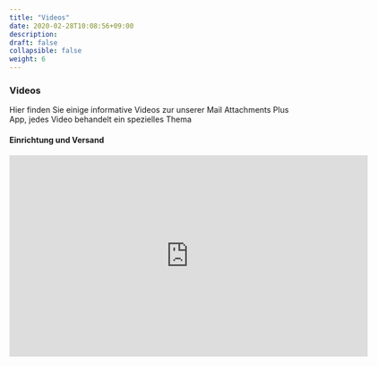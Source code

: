 ```yaml
---
title: "Videos"
date: 2020-02-28T10:08:56+09:00
description: 
draft: false
collapsible: false
weight: 6
---
```

### Videos

Hier finden Sie einige informative Videos zur unserer Mail Attachments Plus App, jedes Video behandelt ein spezielles Thema

#### Einrichtung und Versand
<p style="text-align: center;">
<iframe width="640" height="360" src="https://www.youtube.com/embed/ipoUXh64NiU" title="YouTube video player" frameborder="0" allow="accelerometer; autoplay; clipboard-write; encrypted-media; gyroscope; picture-in-picture" allowfullscreen></iframe>
</p>